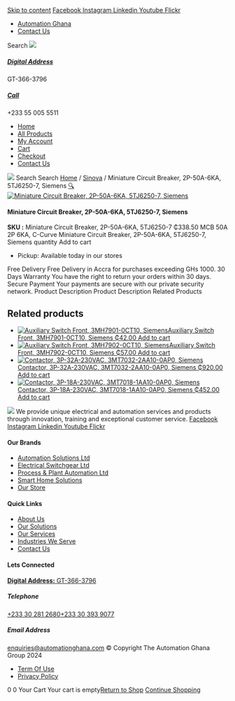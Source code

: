 [Skip to content](https://store.automationghana.com/product/miniature-circuit-breaker-2p-50a-6ka-5tj6250-7-siemens/#content)
[ Facebook ](https://www.facebook.com/automationgh/) [ Instagram ](https://www.instagram.com/automationgh/) [ Linkedin ](https://www.linkedin.com/company/the-automation-ghana-limited/) [ Youtube ](https://www.youtube.com/channel/UCurrRDUSm5oIW39VXjn1u0w) [ Flickr ](https://www.flickr.com/photos/181794037@N07/)
  * [ Automation Ghana ](https://automationghana.com)
  * [ Contact Us ](https://store.automationghana.com/contact/)


Search
[ ![](https://store.automationghana.com/wp-content/uploads/2024/04/Website-TAGG-Logo-BLUE.png) ](https://store.automationghana.com/)
[ ](https://maps.app.goo.gl/m4xeaagWCNbLk4jM6)
#####  [ Digital Address ](https://maps.app.goo.gl/m4xeaagWCNbLk4jM6)
GT-366-3796 
[ ](tel:+233550055511)
#####  [ Call ](tel:+233550055511)
+233 55 005 5511 
  * [Home](https://store.automationghana.com/)
  * [All Products](https://store.automationghana.com/shop/)
  * [My Account](https://store.automationghana.com/my-account/)
  * [Cart](https://store.automationghana.com/cart/)
  * [Checkout](https://store.automationghana.com/checkout/)
  * [Contact Us](https://store.automationghana.com/contact/)


[![](https://store.automationghana.com/wp-content/uploads/2024/04/AutomationGhana_logo_white.png)](https://store.automationghana.com)
Search
Search
[Home](https://store.automationghana.com) / [Sinova](https://store.automationghana.com/product-category/sinova-siemens/) / Miniature Circuit Breaker, 2P-50A-6KA, 5TJ6250-7, Siemens
[🔍](https://store.automationghana.com/product/miniature-circuit-breaker-2p-50a-6ka-5tj6250-7-siemens/)
[![Miniature Circuit Breaker, 2P-50A-6KA, 5TJ6250-7, Siemens](https://store.automationghana.com/wp-content/uploads/2025/03/mcb.png)](https://store.automationghana.com/wp-content/uploads/2025/03/mcb.png)
####  Miniature Circuit Breaker, 2P-50A-6KA, 5TJ6250-7, Siemens 
**SKU :** Miniature Circuit Breaker, 2P-50A-6KA, 5TJ6250-7 
₵338.50
MCB 50A 2P 6KA, C-Curve
Miniature Circuit Breaker, 2P-50A-6KA, 5TJ6250-7, Siemens quantity
Add to cart
  * Pickup: Available today in our stores


Free Delivery 
Free Delivery in Accra for purchases exceeding GHs 1000. 
30 Days Warranty 
You have the right to return your orders within 30 days. 
Secure Payment 
Your payments are secure with our private security network. 
Product Description
Product Description
Related Products 
## Related products
  * [![Auxiliary Switch Front, 3MH7901-0CT10, Siemens](https://store.automationghana.com/wp-content/uploads/2025/03/Aux-Switch-Front-300x300.jpg)Auxiliary Switch Front, 3MH7901-0CT10, Siemens ₵42.00 ](https://store.automationghana.com/product/auxiliary-switch-front-3mh7901-0ct10-siemens/)
[Add to cart](https://store.automationghana.com/product/miniature-circuit-breaker-2p-50a-6ka-5tj6250-7-siemens/?add-to-cart=24504)
  * [![Auxiliary Switch Front, 3MH7902-0CT10, Siemens](https://store.automationghana.com/wp-content/uploads/2025/03/Aux-Switch-Front-300x300.jpg)Auxiliary Switch Front, 3MH7902-0CT10, Siemens ₵57.00 ](https://store.automationghana.com/product/auxiliary-switch-front-3mh7902-0ct10-siemens/)
[Add to cart](https://store.automationghana.com/product/miniature-circuit-breaker-2p-50a-6ka-5tj6250-7-siemens/?add-to-cart=24501)
  * [![Contactor, 3P-32A-230VAC, 3MT7032-2AA10-0AP0, Siemens](https://store.automationghana.com/wp-content/uploads/2025/03/P_IN01_XX_00058i.jpg)Contactor, 3P-32A-230VAC, 3MT7032-2AA10-0AP0, Siemens ₵920.00 ](https://store.automationghana.com/product/contactor-3p-32a-230vac-3mt7032-2aa10-0ap0-siemens/)
[Add to cart](https://store.automationghana.com/product/miniature-circuit-breaker-2p-50a-6ka-5tj6250-7-siemens/?add-to-cart=24489)
  * [![Contactor, 3P-18A-230VAC, 3MT7018-1AA10-0AP0, Siemens](https://store.automationghana.com/wp-content/uploads/2025/03/P_IN01_XX_00058i.jpg)Contactor, 3P-18A-230VAC, 3MT7018-1AA10-0AP0, Siemens ₵452.00 ](https://store.automationghana.com/product/contactor-3p-18a-230vac-3mt7018-1aa10-0ap0-siemens/)
[Add to cart](https://store.automationghana.com/product/miniature-circuit-breaker-2p-50a-6ka-5tj6250-7-siemens/?add-to-cart=24487)


![](https://store.automationghana.com/wp-content/uploads/2024/04/AutomationGhana_logo_white.png)
We provide unique electrical and automation services and products through innovation, training and exceptional customer service.
[ Facebook ](https://www.facebook.com/automationgh/) [ Instagram ](https://www.instagram.com/automationgh/) [ Linkedin ](https://www.linkedin.com/company/the-automation-ghana-limited/) [ Youtube ](https://www.youtube.com/channel/UCurrRDUSm5oIW39VXjn1u0w) [ Flickr ](https://www.flickr.com/photos/181794037@N07/)
#### Our Brands
  * [ Automation Solutions Ltd ](https://store.automationghana.com/product/miniature-circuit-breaker-2p-50a-6ka-5tj6250-7-siemens/)
  * [ Electrical Switchgear Ltd ](https://store.automationghana.com/product/miniature-circuit-breaker-2p-50a-6ka-5tj6250-7-siemens/)
  * [ Process & Plant Automation Ltd ](https://store.automationghana.com/product/miniature-circuit-breaker-2p-50a-6ka-5tj6250-7-siemens/)
  * [ Smart Home Solutions ](https://store.automationghana.com/product/miniature-circuit-breaker-2p-50a-6ka-5tj6250-7-siemens/)
  * [ Our Store ](https://store.automationghana.com/product/miniature-circuit-breaker-2p-50a-6ka-5tj6250-7-siemens/)


#### Quick Links
  * [ About Us ](https://store.automationghana.com/product/miniature-circuit-breaker-2p-50a-6ka-5tj6250-7-siemens/)
  * [ Our Solutions ](https://store.automationghana.com/product/miniature-circuit-breaker-2p-50a-6ka-5tj6250-7-siemens/)
  * [ Our Services ](https://store.automationghana.com/product/miniature-circuit-breaker-2p-50a-6ka-5tj6250-7-siemens/)
  * [ Industries We Serve ](https://store.automationghana.com/product/miniature-circuit-breaker-2p-50a-6ka-5tj6250-7-siemens/)
  * [ Contact Us ](https://store.automationghana.com/product/miniature-circuit-breaker-2p-50a-6ka-5tj6250-7-siemens/)


#### Lets Connected
[**Digital Address:** GT-366-3796](https://maps.app.goo.gl/m4xeaagWCNbLk4jM6)
#####  Telephone 
[ +233 30 281 2680](tel:+233302812680)[+233 30 393 9077](https://store.automationghana.com/product/miniature-circuit-breaker-2p-50a-6ka-5tj6250-7-siemens/+233303939077)
#####  Email Address 
enquiries@automationghana.com 
© Copyright The Automation Ghana Group 2024
  * [ Term Of Use ](https://store.automationghana.com/product/miniature-circuit-breaker-2p-50a-6ka-5tj6250-7-siemens/)
  * [ Privacy Policy ](https://store.automationghana.com/product/miniature-circuit-breaker-2p-50a-6ka-5tj6250-7-siemens/)


0
0
Your Cart
Your cart is empty[Return to Shop](https://store.automationghana.com/shop/)
[Continue Shopping](https://store.automationghana.com/product/miniature-circuit-breaker-2p-50a-6ka-5tj6250-7-siemens/)
